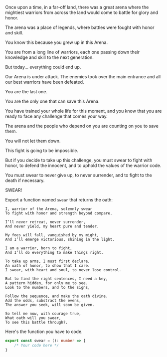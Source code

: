 Once upon a time, in a far-off land, there was a great arena where the mightiest warriors from across the land would come to battle for glory and honor.

The arena was a place of legends, where battles were fought with honor and skill.

You know this because you grew up in this Arena.

You are from a long line of warriors, each one passing down their knowledge and skill to the next generation.

But today... everything could end up.

Our Arena is under attack. The enemies took over the main entrance and all our best warriors have been defeated.

You are the last one.

You are the only one that can save this Arena.

You have trained your whole life for this moment, and you know that you are ready to face any challenge that comes your way.

The arena and the people who depend on you are counting on you to save them.

You will not let them down.

This fight is going to be impossible.

But if you decide to take up this challenge, you must swear to fight with honor, to defend the innocent, and to uphold the values of the warrior code.

You must swear to never give up, to never surrender, and to fight to the death if necessary.

SWEAR!

Export a function named `swear` that returns the oath:

```
I, warrior of the Arena, solemnly swear
To fight with honor and strength beyond compare.

I’ll never retreat, never surrender,
And never yield, my heart pure and tender.

My foes will fall, vanquished by my might,
And I’ll emerge victorious, shining in the light.

I am a warrior, born to fight,
And I’ll do everything to make things right.

To take up arms, I must first declare,
An oath of honor, to show that I care.
I swear, with heart and soul, to never lose control.

But to find the right sentences, I need a key,
A pattern hidden, for only me to see.
Look to the numbers, and to the signs,

Follow the sequence, and make the oath divine.
Add the odds, substract the evens,
The answer you seek, will soon be given.

So tell me now, with courage true,
What oath will you swear,
To see this battle through?.
```


Here's the function you have to code.

```typescript
export const swear = (): number => {
    /* Your code here */
}
```

